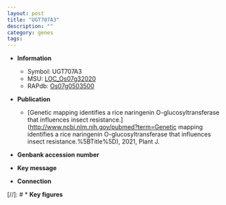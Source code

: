 ```yaml
---
layout: post
title: "UGT707A3"
description: ""
category: genes
tags: 
---
```


* **Information**  
    + Symbol: UGT707A3  
    + MSU: [LOC_Os07g32020](http://rice.uga.edu/cgi-bin/ORF_infopage.cgi?orf=LOC_Os07g32020)  
    + RAPdb: [Os07g0503500](http://rapdb.dna.affrc.go.jp/viewer/gbrowse_details/irgsp1?name=Os07g0503500)  

* **Publication**  
    + [Genetic mapping identifies a rice naringenin O-glucosyltransferase that influences insect resistance.](http://www.ncbi.nlm.nih.gov/pubmed?term=Genetic mapping identifies a rice naringenin O-glucosyltransferase that influences insect resistance.%5BTitle%5D), 2021, Plant J.

* **Genbank accession number**  

* **Key message**  

* **Connection**  

[//]: # * **Key figures**  


